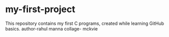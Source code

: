 # my-first-project
This repository contains my first C programs, created while learning GitHub basics.
author-rahul manna 
collage- mckvie
